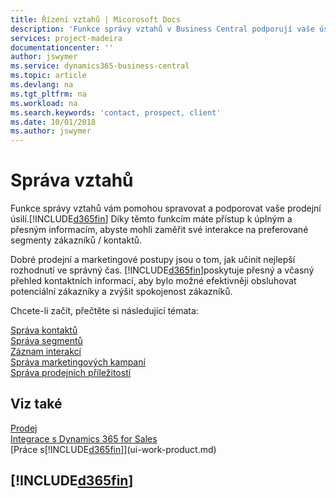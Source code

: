 ```yaml
---
title: Řízení vztahů | Micorosoft Docs
description: 'Funkce správy vztahů v Business Central podporují vaše úsilí o prodej a umožňují vám získat přístup k informacím o kontaktech a perspektivách, abyste mohli efektivně obsluhovat zákazníky.'
services: project-madeira
documentationcenter: ''
author: jswymer
ms.service: dynamics365-business-central
ms.topic: article
ms.devlang: na
ms.tgt_pltfrm: na
ms.workload: na
ms.search.keywords: 'contact, prospect, client'
ms.date: 10/01/2018
ms.author: jswymer
---
```

# <a name="managing-relationships"></a>Správa vztahů
Funkce správy vztahů <x0 /> vám pomohou spravovat a podporovat vaše prodejní úsilí.[!INCLUDE[d365fin](includes/d365fin_md.md)] Díky těmto funkcím máte přístup k úplným a přesným informacím, abyste mohli zaměřit své interakce na preferované segmenty zákazníků / kontaktů.

Dobré prodejní a marketingové postupy jsou o tom, jak učinit nejlepší rozhodnutí ve správný čas. [!INCLUDE[d365fin](includes/d365fin_md.md)]poskytuje přesný a včasný přehled kontaktních informací, aby bylo možné efektivněji obsluhovat potenciální zákazníky a zvýšit spokojenost zákazníků.

Chcete-li začít, přečtěte si následující témata:

[Správa kontaktů](marketing-contacts.md)  
[Správa segmentů](marketing-segments.md)  
[Záznam interakcí](marketing-interactions.md)  
[Správa marketingových kampaní](marketing-campaigns.md)  
[Správa prodejních příležitostí](marketing-manage-sales-opportunities.md)

## <a name="see-also"></a>Viz také
[Prodej](sales-manage-sales.md)  
[Integrace s Dynamics 365 for Sales](marketing-integrate-dynamicscrm.md)  
[Práce s[!INCLUDE[d365fin](includes/d365fin_md.md)]](ui-work-product.md)  

## [!INCLUDE[d365fin](includes/free_trial_md.md)]  
